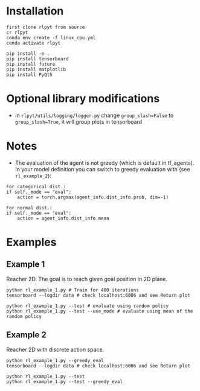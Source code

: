 # Installation

```
first clone rlpyt from source
cr rlpyt
conda env create -f linux_cpu.yml
conda activate rlpyt

pip install -e .
pip install tensorboard
pip install future
pip install matplotlib
pip install PyQt5
```

# Optional library modifications

- in `rlpyt/utils/logging/logger.py` change `group_slash=False` to `group_slash=True`, it will group plots in tensorboard

# Notes

- The evaluation of the agent is not greedy (which is default in tf_agents).
In your model definition you can switch to greedy evaluation with (see `rl_example_2`):
```
For categorical dist.:
if self._mode == "eval":
    action = torch.argmax(agent_info.dist_info.prob, dim=-1)

For normal dist.:
if self._mode == "eval":
    action = agent_info.dist_info.mean
```

# Examples
## Example 1
Reacher 2D. The goal is to reach given goal position in 2D plane.

```
python rl_example_1.py # Train for 400 iterations 
tensorboard --logdir data # check localhost:6006 and see Return plot

python rl_example_1.py --test # evaluate using random policy
python rl_example_1.py --test --use_mode # evaluate using mean of the random policy
```

## Example 2
Reacher 2D with discrete action space.
```
python rl_example_1.py --greedy_eval
tensorboard --logdir data # check localhost:6006 and see Return plot

python rl_example_1.py --test
python rl_example_1.py --test --greedy_eval
```